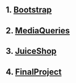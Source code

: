 ## 1. [Bootstrap](https://hil-da.github.io/schoolAssignmentsWEBDEV/bootStrap/)
## 2. [MediaQueries](https://hil-da.github.io/schoolAssignmentsWEBDEV/mediaQueries/)
## 3. [JuiceShop](https://hil-da.github.io/schoolAssignmentsWEBDEV/juiceShopREPETITION/)
## 4. [FinalProject](https://hil-da.github.io/schoolAssignmentsWEBDEV/finalProject/)
